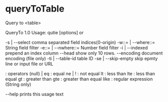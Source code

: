 queryToTable
============

Query to &lt;table>

QueryTo<table> 1.0
Usage: qutie [options] <file> or <url>

  -s <incices> | --select <incices>
        comma separated field indices(0-origin)
  -w:<index>:<ope>=<value> | --where:<index>:<ope>=<value>
        String field filter
  -e:<index>:<ope>=<value> | --nwhere:<index>:<ope>=<value>
        Number field filter
  -i | --indexed
        prepend an index column
  --head
        show only 10 rows.
  --encoding <value>
        document encoding (file only)
  -ti <value> | --table-id <value>
        table ID
  -se <value> | --skip-empty <value>
        skip epmty line
  <file> or <url>
        input file or URL

  <ope>: operators
      (null) | eq : equal
      ne     | !  : not equal
      lt   : less than
      lte  : less than equal
      gt   : greater than
      gte  : greater than equal
      like : regular expression (String only)

  --help
        prints this usage text
